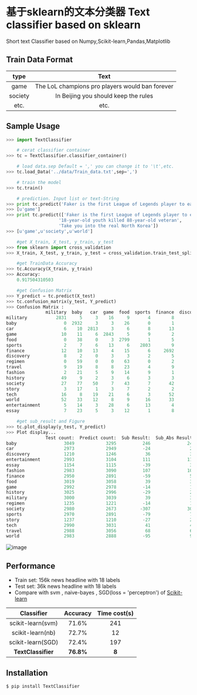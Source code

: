基于sklearn的文本分类器 Text classifier based on sklearn
=======================================================
Short text Classifier based on Numpy,Scikit-learn,Pandas,Matplotlib

Train Data Format
----------------------
|   **type**  |                     **Text**                        |
|:-----------:|:---------------------------------------------------:|
|     game    |   The LoL champions pro players would ban forever   |
|     society |   In Beijing you should keep the rules              |
|     etc.    |   etc.                                              |

Sample Usage
----------------------
```python
>>> import TextClassifier

    # cerat classifier container
>>> tc = TextClassifier.classifier_container()

    # load data.sep Default = ',' you can change it to '\t',etc.
>>> tc.load_Data('../data/Train_data.txt',sep=',')

    # train the model
>>> tc.train()

    # prediction. Input list or text-String
>>> print tc.predict('Faker is the first League of Legends player to earn over $1 million in prize money')
>>> [u'game']
>>> print tc.predict(['Faker is the first League of Legends player to earn over $1 million in prize money',
                    '18-year-old youth killed 88-year-old veteran',
                    'Take you into the real North Korea'])
>>> [u'game',u'society',u'world']

    #get X_train, X_test, y_train, y_test
>>> from sklearn import cross_validation
>>> X_train, X_test, y_train, y_test = cross_validation.train_test_split(original_data['Text'], original_data['Categorization'], test_size=0.3, random_state=0)

    #get TrainData Accuracy
>>> tc.Accuracy(X_train, y_train)
>>> Accuracy:
    0.917504310503
```

```python
    #get Confusion Matrix
>>> Y_predict = tc.predict(X_test)
>>> tc.confusion_matrix(y_test, Y_predict)
>>> Confusion Matrix :
               military  baby   car  game  food  sports  finance  discovery  regimen  travel  fashion  history  society  story  tech  world  entertainment  essay
military           2831     5     3    16     9       4        8         10        0      15        8       24        9      3     6     42              6      1
baby                  0  2932     3     3    26       0        1          0       10       7       10        3       16      4     3      7             20      4
car                   6    10  2813     3     6       8       13          3        1      13       10        3       39      1    11      5             24      4
game                 10    11     6  2843     5       9        2          4        1      11       13        3        8      4    25      3             31      3
food                  0    38     0     3  2799       1        5          1       67      34       16        7        9      3     4      8             14     10
sports                2     7     6    13     6    2803        9          0        1      13       24        5       10      1     5     19             42      4
finance              12    10    13     4    15       6     2692          1        2      21        5        3       18      2    79     47             12      8
discovery             8     2     0     3     3       2        5       1155        1       5        1        1        1      0    13      9              0      1
regimen               0    59     0     0    63       0        2          0     1093       0        3        3        4      2     0      1              5      0
travel                9    19     8     8    23       4        9          8        0    2741       19       20       19      7    13     55             14     12
fashion               2    21     5     9    14       9        1          5       13      18     2772        5        7      1     6     11             77      7
history              49     9     2     3     6       3        3          6        4      28        3     2813       12     20     2     35             21      6
society              27    77    50     7    43       7       42          5       16      78       27       13     2414     29    36     36             58     15
story                 3    17     1     3     7       2        2          2        2       7        5       12       19   1120     4      6             14     11
tech                 16     8    19    21     6       3       52         13        3       6        5        4       14      0  2787      9             17      7
world                52    33    12     8     9      16       33         24        2      35       27       37       50      8    20   2583             30      4
entertainment         5    14     3    28     6      13        4          3        1       9      120       29       17      3    12     10           2708      8
essay                 7    23     5     3    12       1        8          6        4      15       22       11        7      2     5      2             11   1010
```

```python
    #get sub_result and Figure
>>> tc.plot_display(y_test, Y_predict)
>>> Plot display...
               Test count:  Predict count:  Sub Result:  Sub_Abs Result:
baby                  3049            3295          246              246
car                   2973            2949          -24               24
discovery             1210            1246           36               36
entertainment         2993            3104          111              111
essay                 1154            1115          -39               39
fashion               2983            3090          107              107
finance               2950            2891          -59               59
food                  3019            3058           39               39
game                  2992            2978          -14               14
history               3025            2996          -29               29
military              3000            3039           39               39
regimen               1235            1221          -14               14
society               2980            2673         -307              307
sports                2970            2891          -79               79
story                 1237            1210          -27               27
tech                  2990            3031           41               41
travel                2988            3056           68               68
world                 2983            2888          -95               95
```

![image](image_url)

Performance
----------------------
- Train set: 156k news headline with 18 labels
- Test set: 36k news headline with 18 labels
- Compare with svm , naive-bayes , SGD(loss = 'perceptron') of [Scikit-learn](https://github.com/scikit-learn/scikit-learn)

|         Classifier       | Accuracy  |  Time cost(s)  |
|:------------------------:|:---------:|:--------------:|
|     scikit-learn(svm)    |   71.6%   |     241        |
|     scikit-learn(nb)     |   72.7%   |     12         |
|     scikit-learn(SGD)    |   72.4%   |     197        |
|     **TextClassifier**   | **76.8%** |     **8**      |

Installation
----------------------
    $ pip install TextClassifier
